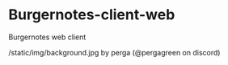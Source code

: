# Burgernotes-client-web

Burgernotes web client

/static/img/background.jpg by perga (@pergagreen on discord)
